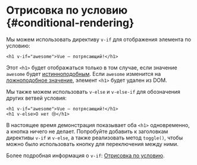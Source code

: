 # Отрисовка по условию {#conditional-rendering}

Мы можем использовать директиву `v-if` для отображения элемента по условию:

```vue-html
<h1 v-if="awesome">Vue — потрясающий!</h1>
```

Этот `<h1>` будет отображаться только в том случае, если значение `awesome` будет [истинноподобным](https://developer.mozilla.org/ru/docs/Glossary/Truthy). Если `awesome` изменится на [ложноподобное значение](https://developer.mozilla.org/ru/docs/Glossary/Falsy), элемент `<h1>` будет удален из DOM.

Мы также можем использовать `v-else` и `v-else-if` для обозначения других ветвей условия:

```vue-html
<h1 v-if="awesome">Vue — потрясающий!</h1>
<h1 v-else>О нет 😢</h1>
```

В настоящее время демонстрация показывает оба `<h1>` одновременно, а кнопка ничего не делает. Попробуйте добавить к заголовкам директивы `v-if` и `v-else`, а также реализовать метод `toggle()`, чтобы можно было использовать кнопку для переключения между ними.

Более подробная информация о `v-if`: <a target="_blank" href="/guide/essentials/conditional.html">Отрисовка по условию</a>.
